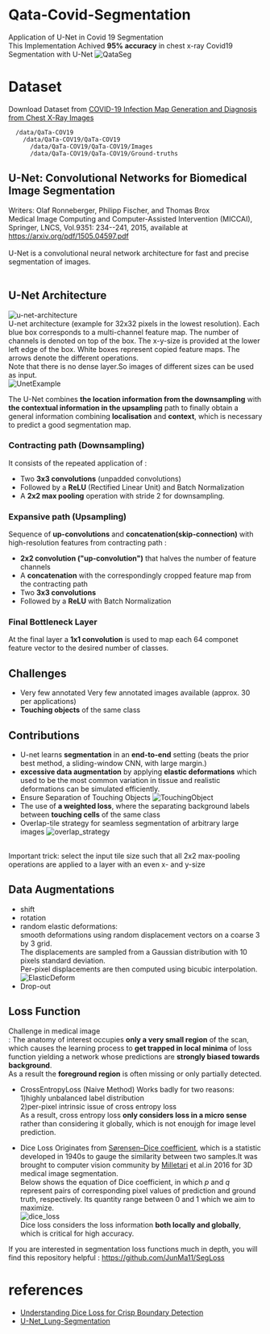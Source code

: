 # Qata-Covid-Segmentation
Application of U-Net in Covid 19 Segmentation<br>
This Implementation Achived **95% accuracy** in chest x-ray Covid19 Segmentation with U-Net
![QataSeg](./Figure_1.png)
<br>
# Dataset
Download Dataset from [COVID-19 Infection Map Generation and Diagnosis from Chest X-Ray Images](https://www.kaggle.com/aysendegerli/qatacov19-dataset)

```
  /data/QaTa-COV19
    /data/QaTa-COV19/QaTa-COV19
      /data/QaTa-COV19/QaTa-COV19/Images
      /data/QaTa-COV19/QaTa-COV19/Ground-truths
```

## U-Net: Convolutional Networks for Biomedical Image Segmentation 
Writers: Olaf Ronneberger, Philipp Fischer, and Thomas Brox <br>
Medical Image Computing and Computer-Assisted Intervention (MICCAI), Springer, LNCS, Vol.9351: 234--241, 2015, available at https://arxiv.org/pdf/1505.04597.pdf <br>
<br>
U-Net is a convolutional neural network architecture for fast and precise segmentation of images.<br>
<br>


## U-Net Architecture
![u-net-architecture](./u-net-architecture.png)<br>
U-net architecture (example for 32x32 pixels in the lowest resolution). Each blue box corresponds to a multi-channel feature map. The number of channels is denoted on top of the box. The x-y-size is provided at the lower left edge of the box. White boxes represent copied feature maps. The arrows denote the different operations.<br>
Note that there is no dense layer.So images of different sizes can be used as input.<br>
![UnetExample](./UnetExample.png)

The U-Net combines **the location information from the downsampling** with **the contextual information in the upsampling** path to finally obtain a general information combining **localisation** and **context**, which is necessary to predict a good segmentation map.<br>

### Contracting path (Downsampling)
It consists of the repeated application of :<br>
- Two **3x3 convolutions** (unpadded convolutions) 
- Followed by a **ReLU** (Rectified Linear Unit) and Batch Normalization
- A **2x2 max pooling** operation with stride 2 for downsampling.<br>


### Expansive path (Upsampling)
Sequence of **up-convolutions** and **concatenation(skip-connection)** with high-resolution features from contracting path :<br>
- **2x2 convolution ("up-convolution")** that halves the number of feature channels
- A **concatenation** with the correspondingly cropped feature map from the contracting path
- Two **3x3 convolutions**
- Followed by a **ReLU** with Batch Normalization

### Final Bottleneck Layer
At the final layer a **1x1 convolution** is used to map each 64 componet feature vector to the desired number of classes.<br>


## Challenges
- Very few annotated Very few annotated images available (approx. 30 per applications)
- **Touching objects** of the same class<br>


## Contributions
- U-net learns **segmentation** in an **end-to-end** setting (beats the prior best method, a sliding-window CNN, with large margin.) 
- **excessive data augmentation** by applying **elastic deformations** which used to be the most common variation in tissue and realistic deformations can be simulated efficiently.
- Ensure Separation of Touching Objects
![TouchingObject](./TouchObjects.png)
- The use of **a weighted loss**, where the separating background labels between **touching cells** of the same class
- Overlap-tile strategy for seamless segmentation of arbitrary large images
![overlap_strategy](./Overlap-tile-strategy-for-seamless-segmentation-of-arbitrary-large-images-here.png)
<br>
Important trick: select the input tile size such that all 2x2 max-pooling operations are applied to a layer with an even x- and y-size


## Data Augmentations
- shift
- rotation
- random elastic deformations:<br>
  smooth deformations using random displacement vectors on a coarse 3 by 3 grid.<br> 
  The displacements are sampled from a Gaussian distribution with 10 pixels standard deviation.<br>
  Per-pixel displacements are then computed using bicubic interpolation.![ElasticDeform](./ElasticDeformation.png)
- Drop-out


## Loss Function
Challenge in medical image<br>
: The anatomy of interest occupies **only a very small region** of the scan, which causes the learning process to **get trapped in local minima** of loss function yielding a network whose predictions are **strongly biased towards background**.<br>
As a result the **foreground region** is often missing or only partially detected.<br>

- CrossEntropyLoss (Naive Method)
  Works badly for two reasons:<br>
    1)highly unbalanced label distribution<br>
    2)per-pixel intrinsic issue of cross entropy loss<br>
    As a result, cross entropy loss **only considers loss in a micro sense** rather than considering it globally, which is not enoujgh for image level prediction.<br>
    
- Dice Loss
  Originates from [Sørensen–Dice coefficient](https://en.wikipedia.org/wiki/S%C3%B8rensen%E2%80%93Dice_coefficient), which is a statistic developed in 1940s to gauge the similarity between two samples.It was brought to computer vision community by [Milletari](https://arxiv.org/pdf/1606.04797.pdf) et al.in 2016 for 3D medical image segmentation.<br>
  Below shows the equation of Dice coefficient, in which *p* and *q* represent pairs of corresponding pixel values of prediction and ground truth, respectively. Its quantity range between 0 and 1 which we aim to maximize.<br>
![dice_loss](/unet_explanation/Dice_loss.png) <br>
  Dice loss considers the loss information **both locally and globally**, which is critical for high accuracy.
  
If you are interested in segmentation loss functions much in depth, you will find this repository helpful : https://github.com/JunMa11/SegLoss


# references
- [Understanding Dice Loss for Crisp Boundary Detection](https://towardsdatascience.com/understanding-dice-loss-for-crisp-boundary-detection-bb30c2e5f62b)
- [U-Net_Lung-Segmentation](https://github.com/seungjunlee96/U-Net_Lung-Segmentation)
